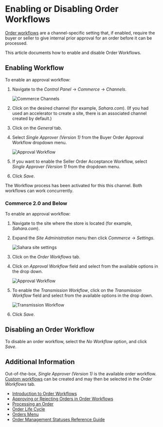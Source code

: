 # Enabling or Disabling Order Workflows

[Order workflows](./introduction-to-order-workflows.md) are a channel-specific setting that, if enabled, require the buyer or seller to give internal prior approval for an order before it can be processed.

This article documents how to enable and disable Order Workflows.

## Enabling Workflow

To enable an approval workflow:

1. Navigate to the _Control Panel_ &rarr; _Commerce_ &rarr; _Channels_.

    ![Commerce Channels](./enabling-or-disabling-order-workflows/images/04.png)

1. Click on the desired channel (for example, _Sahara.com_). (If you had used an accelerator to create a site, there is an associated channel created by default.)
1. Click on the _General_ tab.
1. Select _Single Approver (Version 1)_ from the Buyer Order Approval Workflow dropdown menu.

    ![Approval Workflow](./enabling-or-disabling-order-workflows/images/03.png)

1. If you want to enable the Seller Order Acceptance Workflow, select  _Single Approver (Version 1)_ from the dropdown menu.
1. Click _Save_.

The Workflow process has been activated for this this channel. Both workflows can work concurrently.

### Commerce 2.0 and Below

To enable an approval workflow:

1. Navigate to the site where the store is located (for example, _Sahara.com_).
1. Expand the _Site Administration_ menu then click _Commerce_ → _Settings_.

    ![Sahara site settings](./enabling-or-disabling-order-workflows/images/05.png)

1. Click on the _Order Workflows_ tab.
1. Click on _Approval Workflow_ field and select from the available options in the drop down.

   ![Approval Workflow](./enabling-or-disabling-order-workflows/images/01.png)

1. To enable the _Transmission Workflow_, click on the _Transmission Workflow_ field and select from the available options in the drop down.

   ![Transmission Workflow](./enabling-or-disabling-order-workflows/images/02.png)

1. Click _Save_.

## Disabling an Order Workflow

To disable an order workflow, select the _No Workflow_ option, and click _Save_.

## Additional Information

Out-of-the-box, _Single Approver (Version 1)_ is the available order workflow. [Custom workflows](https://learn.liferay.com/dxp/7.x/en/process-automation/workflow/user-guide/introduction-to-workflow.html) can be created and may then be selected in the _Order Workflows_ tab.

* [Introduction to Order Workflows](./introduction-to-order-workflows.md)
* [Approving or Rejecting Orders in Order Workflows](approving-or-rejecting-orders-in-order-workflows.md)
* [Processing an Order](../orders/processing-an-order.md)
* [Order Life Cycle](../orders/order-life-cycle.md)
* [Orders Menu](../orders/orders-menu-reference-guide.md)
* [Order Management Statuses Reference Guide](../orders/order-management-statuses-reference-guide.md)
